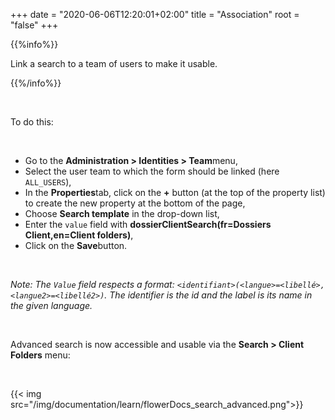 +++
date = "2020-06-06T12:20:01+02:00"
title = "Association"
root = "false"
+++

{{%info%}}

Link a search to a team of users to make it usable.

{{%/info%}}

</br>

To do this: 

</br>

* Go to the **Administration > Identities > Team**menu,
* Select the user team to which the form should be linked (here `ALL_USERS`),
* In the **Properties**tab, click on the  **+** button (at the top of the property list) to create the new property at the bottom of the page,
* Choose **Search template** in the drop-down list,
* Enter the `value` field with **dossierClientSearch(fr=Dossiers Client,en=Client folders)**,
* Click on the **Save**button.

</br>

*Note: The `Value` field respects a format: `<identifiant>(<langue>=<libellé>,<langue2>=<libellé2>)`. The identifier is the id and the label is its name in the given language.*

</br>

Advanced search is now accessible and usable via the **Search > Client Folders**  menu:

</br> 

{{< img src="/img/documentation/learn/flowerDocs_search_advanced.png">}}
